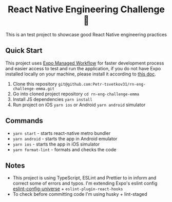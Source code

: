 <h1 align="center">React Native Engineering Challenge 🍬</h1>

<p align="center">This is an test project to showcase good React Native engineering practices</p>

## Quick Start
This project uses [Expo Managed Workflow](https://docs.expo.dev/introduction/managed-vs-bare/#managed-workflow) for faster development process and easier access to test and run the application, if you do not have Expo installed locally on your machine, please install it according to [this doc](https://docs.expo.dev/get-started/installation/#installing-expo-cli).

1. Clone this repository `git@github.com:Petr-tsvetkov31/rn-eng-challenge-emma.git`
2. Go into cloned project repository `cd rn-eng-challenge-emma`
3. Install JS dependencies `yarn install`
4. Run project on iOS `yarn ios` or Android `yarn android` simulator

## Commands
- `yarn start` - starts react-native metro bundler
- `yarn android` - starts the app in Android emulator
- `yarn ios` - starts the app in iOS simulator
- `yarn format-lint` - formats and checks the code

## Notes

- This project is using TypeScript, ESLint and Prettier to in inform and correct some of errors and typos. I'm extending Expo's eslint config [eslint-config-universe](https://github.com/expo/expo/tree/master/packages/eslint-config-universe) + `eslint-plugin-react-hooks`
- To check before committing code I'm using husky + lint-staged